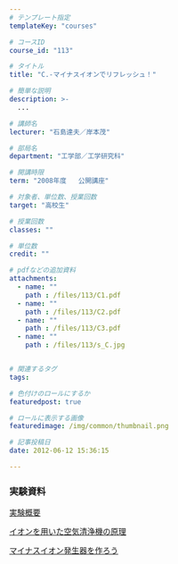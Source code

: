 ```yaml
---
# テンプレート指定
templateKey: "courses"

# コースID
course_id: "113"

# タイトル
title: "C.-マイナスイオンでリフレッシュ！"

# 簡単な説明
description: >-
  ...

# 講師名
lecturer: "石島達夫／岸本茂"

# 部局名
department: "工学部／工学研究科"

# 開講時限
term: "2008年度	公開講座"

# 対象者、単位数、授業回数
target: "高校生"

# 授業回数
classes: ""

# 単位数
credit: ""

# pdfなどの追加資料
attachments: 
  - name: "" 
    path : /files/113/C1.pdf
  - name: "" 
    path : /files/113/C2.pdf
  - name: "" 
    path : /files/113/C3.pdf
  - name: "" 
    path : /files/113/s_C.jpg


# 関連するタグ
tags:

# 色付けのロールにするか
featuredpost: true

# ロールに表示する画像
featuredimage: /img/common/thumbnail.png

# 記事投稿日
date: 2012-06-12 15:36:15

---
```






### 実験資料


[実験概要](/files/113/C1.pdf) 


[イオンを用いた空気清浄機の原理](/files/113/C2.pdf) 


[マイナスイオン発生器を作ろう](/files/113/C3.pdf) 


